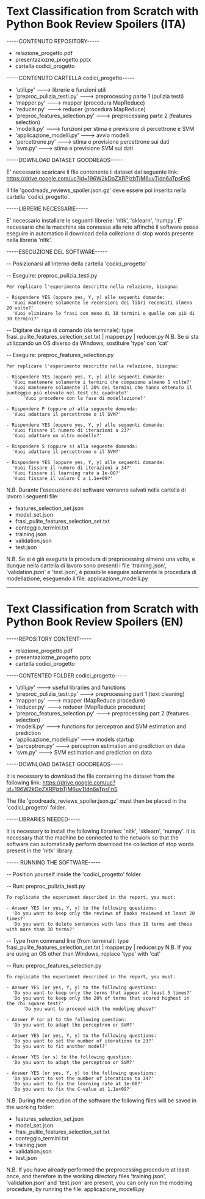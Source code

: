 # Text Classification from Scratch with Python Book Review Spoilers (ITA)

-----CONTENUTO REPOSITORY-----
- relazione_progetto.pdf
- presentaziozne_progetto.pptx
- cartella codici_progetto


-----CONTENUTO CARTELLA codici_progetto-----

- 'utili.py'				--->   librerie e funzioni utili
- 'preproc_pulizia_testi.py'		--->   preprocessing parte 1 (pulizia testi)
- 'mapper.py'				--->   mapper (procedura MapReduce)
- 'reducer.py'				--->   reducer (procedura MapReduce)
- 'preproc_features_selection.py'	--->   preprocessing parte 2 (features selection)
- 'modelli.py'				--->   funzioni per stima e previsione di percettrone e SVM
- 'applicazione_modelli.py'		--->   avvio modelli
- 'percettrone.py'			--->   stima e previsione percettrone sui dati
- 'svm.py'				--->   stima e previsione SVM sui dati




-----DOWNLOAD DATASET GOODREADS-----

E' necessario scaricare il file contenente il dataset dal seguente link:
https://drive.google.com/uc?id=196W2kDoZXRPjzbTjM6uvTidn6aTpsFnS

Il file 'goodreads_reviews_spoiler.json.gz' deve essere poi inserito nella cartella 'codici_progetto'.




-----LIBRERIE NECESSARIE-----

E' necessario installare le seguenti librerie: 'nltk', 'sklearn', 'numpy'.
E' necessario che la macchina sia connessa alla rete affinché il software possa eseguire in automatico 
il download della collezione di stop words presente nella libreria 'nltk'.





-----ESECUZIONE DEL SOFTWARE-----

-- Posizionarsi all'interno della cartella 'codici_progetto'


-- Eseguire: preproc_pulizia_testi.py

	Per replicare l'esperimento descritto nella relazione, bisogna:

	- Rispondere YES (oppure yes, Y, y) alle seguenti domande:
  	  'Vuoi mantenere solamente le recensioni dei libri recensiti almeno 20 volte?'
  	  'Vuoi eliminare le frasi con meno di 10 termini e quelle con più di 30 termini?'



-- Digitare da riga di comando (da terminale): type frasi_pulite_features_selection_set.txt | mapper.py | reducer.py
     N.B. Se si sta utilizzando un OS diverso da Windows, sostituire 'type' con 'cat'



-- Eseguire: preproc_features_selection.py

	Per replicare l'esperimento descritto nella relazione, bisogna:

	- Rispondere YES (oppure yes, Y, y) alle seguenti domande:
  	  'Vuoi mantenere solamente i termini che compaiono almeno 5 volte?'
  	  'Vuoi mantenere solamente il 20% dei termini che hanno ottenuto il punteggio più elevato nel test chi quadrato?'
          'Vuoi procedere con la fase di modellazione?'

	- Rispondere P (oppure p) alla seguente domanda:
  	  'Vuoi adattare il percettrone o il SVM?'

	- Rispondere YES (oppure yes, Y, y) alle seguenti domande:
  	  'Vuoi fissare il numero di iterazioni a 23?'
 	  'Vuoi adattare un altro modello?'

	- Rispondere S (oppure s) alla seguente domanda:
  	  'Vuoi adattare il percettrone o il SVM?'

	- Rispondere YES (oppure yes, Y, y) alle seguenti domande:
  	  'Vuoi fissare il numero di iterazioni a 34?'
  	  'Vuoi fissare il learning rate a 1e-08?'
  	  'Vuoi fissare il valore C a 1.1e+09?'




N.B. Durante l'esecuzione del software verranno salvati nella cartella di lavoro i seguenti file:
   - features_selection_set.json
   - model_set.json
   - frasi_pulite_features_selection_set.txt
   - conteggio_termini.txt
   - training.json
   - validation.json
   - test.json

N.B. Se si è già eseguita la procedura di preprocessing almeno una volta, e dunque nella cartella di lavoro
    sono presenti i file 'training.json', 'validation.json' e 'test.json', è possibile eseguire solamente la 
    procedura di modellazione, eseguendo il file: applicazione_modelli.py
    
   
-------------------------------------------------------------------------------------------------------------------------------------------------   
   
   
    
# Text Classification from Scratch with Python Book Review Spoilers (EN)

-----REPOSITORY CONTENT-----
- relazione_progetto.pdf
- presentaziozne_progetto.pptx
- cartella codici_progetto


-----CONTENTED FOLDER codici_progetto-----

- 'utili.py' ---> useful libraries and functions
- 'preproc_pulizia_testi.py' ---> preprocessing part 1 (text cleaning)
- 'mapper.py' ---> mapper (MapReduce procedure)
- 'reducer.py' ---> reducer (MapReduce procedure)
- 'preproc_features_selection.py' ---> preprocessing part 2 (features selection)
- 'modelli.py' ---> functions for perceptron and SVM estimation and prediction
- 'applicazione_modelli.py' ---> models startup
- 'perceptron.py' ---> perceptron estimation and prediction on data
- 'svm.py' ---> SVM estimation and prediction on data




-----DOWNLOAD DATASET GOODREADS-----

It is necessary to download the file containing the dataset from the following link:
https://drive.google.com/uc?id=196W2kDoZXRPjzbTjM6uvTidn6aTpsFnS

The file 'goodreads_reviews_spoiler.json.gz' must then be placed in the 'codici_progetto' folder.




-----LIBRARIES NEEDED-----

It is necessary to install the following libraries: 'nltk', 'sklearn', 'numpy'.
It is necessary that the machine be connected to the network so that the software can automatically perform 
download the collection of stop words present in the 'nltk' library.





----- RUNNING THE SOFTWARE-----

-- Position yourself inside the 'codici_progetto' folder.


-- Run: preproc_pulizia_testi.py

	To replicate the experiment described in the report, you must:

	- Answer YES (or yes, Y, y) to the following questions:
  	  'Do you want to keep only the reviews of books reviewed at least 20 times?'
  	  'Do you want to delete sentences with less than 10 terms and those with more than 30 terms?'



-- Type from command line (from terminal): type frasi_pulite_features_selection_set.txt | mapper.py | reducer.py
     N.B. If you are using an OS other than Windows, replace 'type' with 'cat'



-- Run: preproc_features_selection.py

	To replicate the experiment described in the report, you must:

	- Answer YES (or yes, Y, y) to the following questions:
  	  'Do you want to keep only the terms that appear at least 5 times?'
  	  'Do you want to keep only the 20% of terms that scored highest in the chi square test?'
          'Do you want to proceed with the modeling phase?'

	- Answer P (or p) to the following question:
  	  'Do you want to adapt the perceptron or SVM?'

	- Answer YES (or yes, Y, y) to the following questions:
  	  'Do you want to set the number of iterations to 23?'
 	  'Do you want to fit another model?'

	- Answer YES (or s) to the following question:
  	  'Do you want to adapt the perceptron or SVM?'

	- Answer YES (or yes, Y, y) to the following questions:
  	  'Do you want to set the number of iterations to 34?'
  	  'Do you want to fix the learning rate at 1e-08?'
  	  'Do you want to fix the C-value at 1.1e+09?'
	  
N.B. During the execution of the software the following files will be saved in the working folder:
   - features_selection_set.json
   - model_set.json
   - frasi_pulite_features_selection_set.txt
   - conteggio_termini.txt
   - training.json
   - validation.json
   - test.json

N.B. If you have already performed the preprocessing procedure at least once, and therefore in the working directory
    files 'training.json', 'validation.json' and 'test.json' are present, you can only run the 
    modeling procedure, by running the file: applicazione_modelli.py

